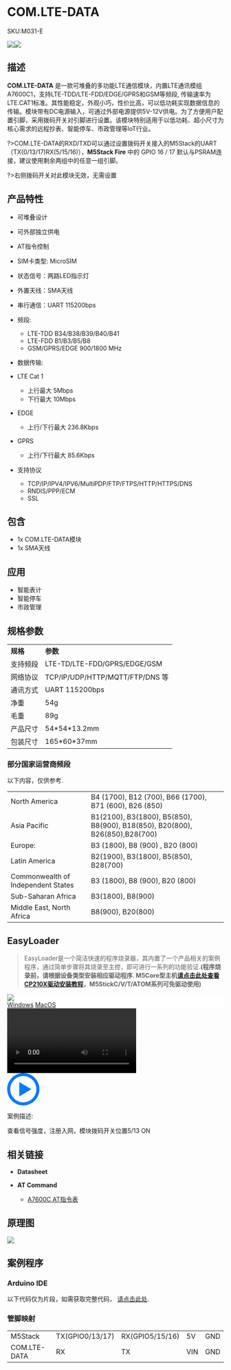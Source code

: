 # COM.LTE-DATA

<el-tag effect="plain">SKU:M031-E</el-tag>

<div class="product_pic"><img src="assets/img/product_pics/module/com.x_lte-data/comx_lte-data.webp"><img src="assets/img/product_pics/module/com.x_lte-data/comx_lte-data_2.webp">
</div>

## 描述

**COM.LTE-DATA** 是一款可堆叠的多功能LTE通信模块，内置LTE通讯模组A7600C1，支持LTE-TDD/LTE-FDD/EDGE/GPRS和GSM等频段, 传输速率为LTE.CAT1标准。其性能稳定，外观小巧，性价比高，可以低功耗实现数据信息的传输。模块带有DC电源输入，可通过外部电源提供5V-12V供电。为了方便用户配置引脚，采用拨码开关对引脚进行设置。该模块特别适用于以低功耗、超小尺寸为核心需求的远程抄表、智能停车、市政管理等loT行业。

?>COM.LTE-DATA的RXD/TXD可以通过设置拨码开关接入的M5Stack的UART（TX(0/13/17)RX(5/15/16)），**M5Stack Fire** 中的 GPIO 16 / 17 默认与PSRAM连接，建议使用剩余两组中的任意一组引脚。

?>右侧拨码开关对此模块无效，无需设置

## 产品特性

- 可堆叠设计
- 可外部独立供电
- AT指令控制
- SIM卡类型: MicroSIM
- 状态信号：两路LED指示灯
- 外置天线：SMA天线
- 串行通信：UART 115200bps

- 频段:
    - LTE-TDD B34/B38/B39/B40/B41
    - LTE-FDD B1/B3/B5/B8
    - GSM/GPRS/EDGE 900/1800 MHz

- 数据传输:
- LTE Cat 1
    - 上行最大 5Mbps
    - 下行最大 10Mbps
- EDGE 
    - 上行/下行最大 236.8Kbps
- GPRS 
    - 上行/下行最大 85.6Kbps

- 支持协议 
    - TCP/IP/IPV4/IPV6/MultiPDP/FTP/FTPS/HTTP/HTTPS/DNS
    - RNDIS/PPP/ECM
    - SSL


## 包含

-  1x COM.LTE-DATA模块
-  1x SMA天线

## 应用

-  智能表计
-  智能停车
-  市政管理

## 规格参数

<table>
   <tr style="font-weight:bold">
      <td>规格</td>
      <td>参数</td>
   </tr>
   <tr>
      <td>支持频段</td>
      <td>LTE-TD/LTE-FDD/GPRS/EDGE/GSM</td>
   </tr>
   <tr>
      <td>网络协议</td>
      <td>TCP/IP/UDP/HTTP/MQTT/FTP/DNS 等</td>
   </tr>
   <tr>
      <td>通讯方式</td>
      <td>UART 115200bps</td>
   </tr>
   <tr>
      <td>净重</td>
      <td>54g</td>
   </tr>
   <tr>
      <td>毛重</td>
      <td>89g</td>
   </tr>
   <tr>
      <td>产品尺寸</td>
      <td>54*54*13.2mm</td>
   </tr>
   <tr>
      <td>包装尺寸</td>
      <td>165*60*37mm</td>
   </tr>
 </table>

### 部分国家运营商频段

以下内容，仅供参考.

<table>
 <tr><td>North America</td><td>B4 (1700), B12 (700), B66 (1700), B71 (600), B26 (850) </td></tr>
 <tr><td>Asia Pacific</td><td>B1(2100), B3(1800), B5(850), B8(900), B18(850), B20(800), B26(850),B28(700)</td></tr>
 <tr><td>Europe:</td><td> B3 (1800), B8 (900) , B20 (800) </td></tr>
 <tr><td>Latin America</td><td>B2(1900), B3(1800), B5(850), B28(700) </td></tr>
 <tr><td>Commonwealth of Independent States</td><td>B3 (1800), B8 (900), B20 (800)</td></tr>
 <tr><td>Sub-Saharan Africa</td><td>B3(1800), B8(900) </td></tr>
 <tr><td>Middle East, North Africa</td><td>B8(900), B20(800)</td></tr>
</table>


## EasyLoader

>EasyLoader是一个简洁快速的程序烧录器，其内置了一个产品相关的案例程序，通过简单步骤将其烧录至主控，即可进行一系列的功能验证.**(程序烧录前，请根据设备类型安装相应驱动程序. M5Core型主机[请点击此处查看CP210X驱动安装教程](zh_CN/arduino/arduino_development?id=安装串口驱动)，M5StickC/V/T/ATOM系列可免驱动使用)**

<div class="easyloader-box">
    <div style="background-color:white;">
        <div><img src="https://m5stack.oss-cn-shenzhen.aliyuncs.com/image/easyloader_intro.webp"></div>
        <div class="easyloader-btn">
            <a href="https://m5stack.oss-cn-shenzhen.aliyuncs.com/EasyLoader/Windows/MODULE/EasyLoader_COM_LTE_DATA.exe">Windows</a>
            <a href="https://m5stack.oss-cn-shenzhen.aliyuncs.com/EasyLoader/MacOS/MODULE/EasyLoader_COM_LTE_DATA.dmg">MacOS</a>
        </div>
    </div>
    <div>
        <video id="example_video" controls>
            <source src="https://m5stack.oss-cn-shenzhen.aliyuncs.com/video/Product_example_video/Module/COM.LTE-DATA.mp4">
        </video>
        <div class="easyloader-mask">
        <a>
            <svg id="play-btn" t="1583228776634" class="icon" viewBox="0 0 1024 1024" version="1.1" xmlns="http://www.w3.org/2000/svg" p-id="4152" width="75" height="75"><path d="M512 0C229.216 0 0 229.216 0 512s229.216 512 512 512 512-229.216 512-512S794.784 0 512 0z m0 928C282.24 928 96 741.76 96 512S282.24 96 512 96s416 186.24 416 416-186.24 416-416 416zM384 288l384 224-384 224z" p-id="4153" fill="#007aff"></path></svg></a>
            <p>案例描述:</p>
            <p>查看信号强度，注册入网，模块拨码开关位置5/13 ON</p>
        </div>
    </div>
</div>

## 相关链接

- **Datasheet**

-  **AT Command** 
    - [A7600C AT指令表](https://m5stack.oss-cn-shenzhen.aliyuncs.com/resource/docs/datasheet/module/SIM7500_SIM7600%20Series_AT%20Command%20Manual%20_V1.10.pdf)

## 原理图

<img src = "assets/img/product_pics/module/com.x_lte-data/com.x_lte-data_sch.webp">

## 案例程序

### Arduino IDE

以下代码仅为片段，如需获取完整代码， [请点击此处](https://github.com/m5stack/M5-ProductExampleCodes/tree/master/Module/COMX_LTE-DATA).

### 管脚映射

<table>
 <tr><td>M5Stack</td><td>TX(GPIO0/13/17)</td><td>RX(GPIO5/15/16)</td><td>5V</td><td>GND</td></tr>
 <tr><td>COM.LTE-DATA</td><td>RX</td><td>TX</td><td>VIN</td><td>GND</td></tr>
</table>

<script>

   var purchase_link = '';

   anchor_search(purchase_link);
   scrollFunc();

</script>